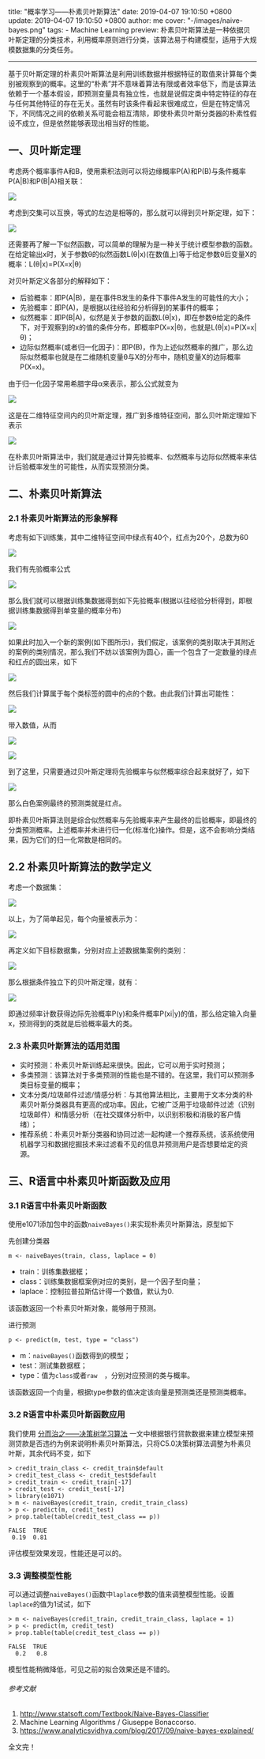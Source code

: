 title: "概率学习——朴素贝叶斯算法"
date: 2019-04-07 19:10:50 +0800
update: 2019-04-07 19:10:50 +0800
author: me
cover: "-/images/naive-bayes.png"
tags:
    - Machine Learning
preview: 朴素贝叶斯算法是一种依据贝叶斯定理的分类技术，利用概率原则进行分类，该算法易于构建模型，适用于大规模数据集的分类任务。

---

基于贝叶斯定理的朴素贝叶斯算法是利用训练数据并根据特征的取值来计算每个类别被观察到的概率。这里的“朴素”并不意味着算法有限或者效率低下，而是该算法依赖于一个基本假设，即预测变量具有独立性，也就是说假定类中特定特征的存在与任何其他特征的存在无关。虽然有时该条件看起来很难成立，但是在特定情况下，不同情况之间的依赖关系可能会相互清除，即使朴素贝叶斯分类器的朴素性假设不成立，但是依然能够表现出相当好的性能。

## 一、贝叶斯定理

考虑两个概率事件A和B，使用乘积法则可以将边缘概率P(A)和P(B)与条件概率P(A|B)和P(B|A)相关联：

![](/images/article/bayes1.png)

考虑到交集可以互换，等式的左边是相等的，那么就可以得到贝叶斯定理，如下：

![](/images/article/bayes2.png)

还需要再了解一下似然函数，可以简单的理解为是一种关于统计模型参数的函数。在给定输出x时，关于参数θ的似然函数L(θ|x)(在数值上)等于给定参数θ后变量X的概率：L(θ|x)=P(X=x|θ)


对贝叶斯定义各部分的解释如下：

+ 后验概率：即P(A|B)，是在事件B发生的条件下事件A发生的可能性的大小；
+ 先验概率：即P(A)，是根据以往经验和分析得到的某事件的概率；
+ 似然概率：即P(B|A)，似然是关于参数的函数L(θ|x)，即在参数θ给定的条件下，对于观察到的x的值的条件分布，即概率P(X=x|θ)，也就是L(θ|x)=P(X=x|θ)；
+ 边际似然概率(或者归一化因子)：即P(B)，作为上述似然概率的推广，那么边际似然概率也就是在二维随机变量θ与X的分布中，随机变量X的边际概率P(X=x)。

由于归一化因子常用希腊字母α来表示，那么公式就变为

![](/images/article/bayes7.png)

这是在二维特征空间内的贝叶斯定理，推广到多维特征空间，那么贝叶斯定理如下表示

![](/images/article/bayes8.png)

在朴素贝叶斯算法中，我们就是通过计算先验概率、似然概率与边际似然概率来估计后验概率发生的可能性，从而实现预测分类。

## 二、朴素贝叶斯算法

### 2.1 朴素贝叶斯算法的形象解释

考虑有如下训练集，其中二维特征空间中绿点有40个，红点为20个，总数为60

![](/images/article/bayes3.gif)

我们有先验概率公式

![](/images/article/bayes4.gif)

那么我们就可以根据训练集数据得到如下先验概率(根据以往经验分析得到，即根据训练集数据得到单变量的概率分布)

![](/images/article/bayes5.gif)

如果此时加入一个新的案例(如下图所示)，我们假定，该案例的类别取决于其附近的案例的类别情况，那么我们不妨以该案例为圆心，画一个包含了一定数量的绿点和红点的圆出来，如下

![](/images/article/bayes6.gif)

然后我们计算属于每个类标签的圆中的点的个数。由此我们计算出可能性：

![](/images/article/bayes7.gif)

带入数值，从而

![](/images/article/bayes8.gif)

![](/images/article/bayes9.gif)

到了这里，只需要通过贝叶斯定理将先验概率与似然概率综合起来就好了，如下

![](/images/article/bayes10.gif)

那么白色案例最终的预测类就是红点。

即朴素贝叶斯算法则是综合似然概率与先验概率来产生最终的后验概率，即最终的分类预测概率。上述概率并未进行归一化(标准化)操作。但是，这不会影响分类结果，因为它们的归一化常数是相同的。

## 2.2 朴素贝叶斯算法的数学定义

考虑一个数据集：

![](/images/article/bayes11.png)

以上，为了简单起见，每个向量被表示为：

![](/images/article/bayes12.png)

再定义如下目标数据集，分别对应上述数据集案例的类别：

![](/images/article/bayes13.png)

那么根据条件独立下的贝叶斯定理，就有：

![](/images/article/bayes14.png)

即通过频率计数获得边际先验概率P(y)和条件概率P(xi|y)的值，那么给定输入向量x，预测得到的类就是后验概率最大的类。

### 2.3 朴素贝叶斯算法的适用范围

+ 实时预测：朴素贝叶斯训练起来很快。因此，它可以用于实时预测；
+ 多类预测：该算法对于多类预测的性能也是不错的。在这里，我们可以预测多类目标变量的概率；
+ 文本分类/垃圾邮件过滤/情感分析：与其他算法相比，主要用于文本分类的朴素贝叶斯分类器具有更高的成功率。因此，它被广泛用于垃圾邮件过滤（识别垃圾邮件）和情感分析（在社交媒体分析中，以识别积极和消极的客户情绪）；
+ 推荐系统：朴素贝叶斯分类器和协同过滤一起构建一个推荐系统，该系统使用机器学习和数据挖掘技术来过滤看不见的信息并预测用户是否想要给定的资源。

## 三、R语言中朴素贝叶斯函数及应用

### 3.1 R语言中朴素贝叶斯函数

使用e1071添加包中的函数`naiveBayes()`来实现朴素贝叶斯算法，原型如下

先创建分类器

```
m <- naiveBayes(train, class, laplace = 0)
```

+ train：训练集数据框；
+ class：训练集数据框案例对应的类别，是一个因子型向量；
+ laplace：控制拉普拉斯估计得一个数值，默认为0.

该函数返回一个朴素贝叶斯对象，能够用于预测。

进行预测

```
p <- predict(m, test, type = "class")
```

+ m：`naiveBayes()`函数得到的模型；
+ test：测试集数据框；
+ type：值为`class`或者`raw	`，分别对应预测的类与概率。

该函数返回一个向量，根据type参数的值决定该向量是预测类还是预测类概率。

### 3.2 R语言中朴素贝叶斯函数应用

我们使用 [分而治之——决策树学习算法](http://localhost:8000/decision-tree-learning.html) 一文中根据银行贷款数据来建立模型来预测贷款是否违约为例来说明朴素贝叶斯算法，只将C5.0决策树算法调整为朴素贝叶斯，其余代码不变，如下

```
> credit_train_class <- credit_train$default
> credit_test_class <- credit_test$default
> credit_train <- credit_train[-17]
> credit_test <- credit_test[-17]
> library(e1071)
> m <- naiveBayes(credit_train, credit_train_class)
> p <- predict(m, credit_test)
> prop.table(table(credit_test_class == p))

FALSE  TRUE 
 0.19  0.81 
```

评估模型效果发现，性能还是可以的。

### 3.3 调整模型性能

可以通过调整`naiveBayes()`函数中`laplace`参数的值来调整模型性能。设置`laplace`的值为1试试，如下
```
> m <- naiveBayes(credit_train, credit_train_class, laplace = 1)
> p <- predict(m, credit_test)
> prop.table(table(credit_test_class == p))

FALSE  TRUE 
  0.2   0.8 
```

模型性能稍微降低，可见之前的拟合效果还是不错的。


###### 参考文献

1. http://www.statsoft.com/Textbook/Naive-Bayes-Classifier
2. Machine Learning Algorithms / Giuseppe Bonaccorso.
3. https://www.analyticsvidhya.com/blog/2017/09/naive-bayes-explained/

全文完！